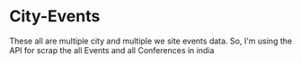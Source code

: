 ﻿# City-Events
These all are multiple city and multiple we site events data.
So, I'm using the API for scrap the all Events and all Conferences in india
